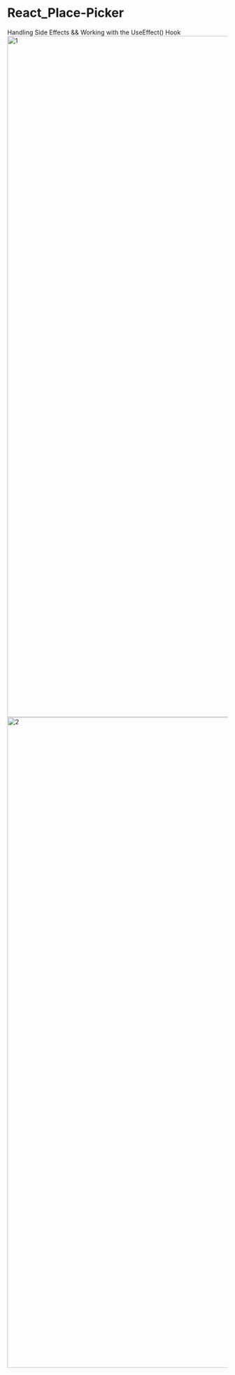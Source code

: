 # React_Place-Picker

Handling Side Effects && Working with the UseEffect() Hook
<img width="1556" alt="1" src="https://github.com/turanserdar/React_Place-Picker/assets/85623664/2bbd22b5-b46d-49c7-aacc-450684d7b338">
<img width="1486" alt="2" src="https://github.com/turanserdar/React_Place-Picker/assets/85623664/02be8435-a697-49e4-9af4-8f1e344e0f0e">
